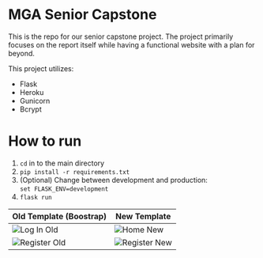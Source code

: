 # MGA Senior Capstone
This is the repo for our senior capstone project. The project primarily focuses on the report 
itself while having a functional website with a plan for beyond.

This project utilizes:
* Flask
* Heroku
* Gunicorn
* Bcrypt

# How to run

1. `cd` in to the main directory
2. `pip install -r requirements.txt`
3. (Optional) Change between development and production:<br> `set FLASK_ENV=development`
4. `flask run`


| Old Template (Boostrap)                             | New Template                                         |
|-----------------------------------------------------|------------------------------------------------------|
| ![Log In Old](http://puu.sh/F72nr/5fa4e15d63.png)   | ![Home New](https://puu.sh/FfDeU/a6671bc40f.jpg)     |
| ![Register Old](http://puu.sh/F72nL/366efd50b7.png) | ![Register New](https://puu.sh/FfDf9/275c9d649e.jpg) |
